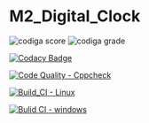 # M2_Digital_Clock

![codiga score](https://api.codiga.io/project/32914/score/svg)
![codiga grade](https://api.codiga.io/project/32914/status/svg)

[![Codacy Badge](https://app.codacy.com/project/badge/Grade/7b8f6b5a60274ba8a61dc76740a66292)](https://www.codacy.com/gh/Bhanuprasnth/M2_Digital_Clock/dashboard?utm_source=github.com&amp;utm_medium=referral&amp;utm_content=Bhanuprasnth/M2_Digital_Clock&amp;utm_campaign=Badge_Grade)

[![Code Quality - Cppcheck](https://github.com/Bhanuprasnth/M2_Digital_Clock/actions/workflows/c-cpp.yml/badge.svg)](https://github.com/Bhanuprasnth/M2_Digital_Clock/actions/workflows/c-cpp.yml)

[![Build_CI - Linux](https://github.com/Bhanuprasnth/M2_Digital_Clock/actions/workflows/linux.yml/badge.svg)](https://github.com/Bhanuprasnth/M2_Digital_Clock/actions/workflows/linux.yml)

[![Bulid CI - windows](https://github.com/Bhanuprasnth/M2_Digital_Clock/actions/workflows/windows.yml/badge.svg)](https://github.com/Bhanuprasnth/M2_Digital_Clock/actions/workflows/windows.yml)
